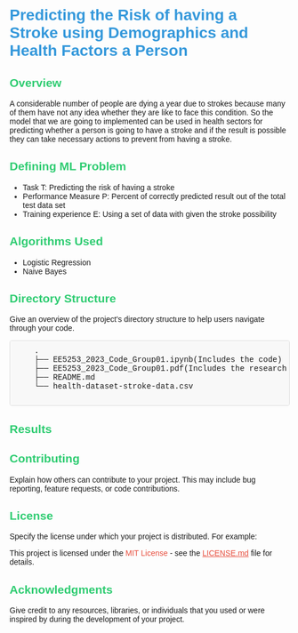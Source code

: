 <!DOCTYPE html>
<html lang="en">
<body style="font-family: 'Arial', sans-serif; margin: 20px;">

  <h1 style="color: #3498db;">Predicting the Risk of having a Stroke using Demographics and Health Factors a Person</h1>

  <h2 style="color: #2ecc71;">Overview</h2>

  <p>A considerable number of people are dying a year due to strokes because many of them have not any idea whether they are like to face this condition. So the model that we are going to implemented can be used in health sectors for predicting whether a person is going to have a stroke and if the result is possible they can take necessary actions to prevent from having a stroke.</p>

  <h2 style="color: #2ecc71;">Defining ML Problem</h2>
  <ul>
    <li>Task T: Predicting the risk of having a stroke</li>
    <li>Performance Measure P: Percent of correctly predicted result out of the total test data set</li>
    <li>Training experience E: Using a set of data with given the stroke possibility</li>
  </ul>


  <h2 style="color: #2ecc71;">Algorithms Used</h2>
<ul>
    <li>Logistic Regression</li>
    <li>Naive Bayes</li>
  </ul>

  <h2 style="color: #2ecc71;">Directory Structure</h2>

  <p>Give an overview of the project's directory structure to help users navigate through your code.</p>

  <pre style="font-family: 'Courier New', monospace; background-color: #f8f8f8; padding: 10px; border: 1px solid #ddd; border-radius: 4px; overflow-x: auto;">
    .
    ├── EE5253_2023_Code_Group01.ipynb(Includes the code)
    ├── EE5253_2023_Code_Group01.pdf(Includes the research paper)
    ├── README.md
    └── health-dataset-stroke-data.csv
  </pre>

  <h2 style="color: #2ecc71;">Results</h2>

  

  <h2 style="color: #2ecc71;">Contributing</h2>

  <p>Explain how others can contribute to your project. This may include bug reporting, feature requests, or code contributions.</p>

  <h2 style="color: #2ecc71;">License</h2>

  <p>Specify the license under which your project is distributed. For example:</p>

  <p>This project is licensed under the <span style="color: #e74c3c;">MIT License</span> - see the <a href="LICENSE.md" style="color: #e74c3c;">LICENSE.md</a> file for details.</p>

  <h2 style="color: #2ecc71;">Acknowledgments</h2>

  <p>Give credit to any resources, libraries, or individuals that you used or were inspired by during the development of your project.</p>

</body>
</html>
